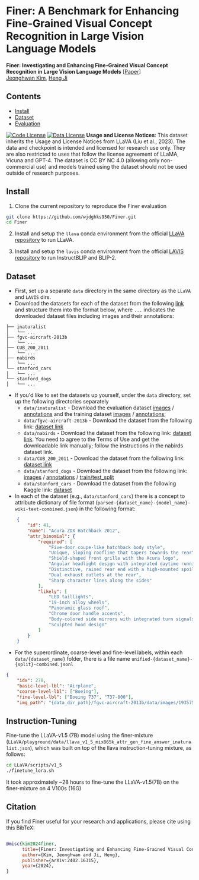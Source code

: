 # Finer: A Benchmark for Enhancing Fine-Grained Visual Concept Recognition in Large Vision Language Models


**Finer: Investigating and Enhancing Fine-Grained Visual Concept Recognition in Large Vision Language Models** [[Paper](https://arxiv.org/abs/2402.16315)] <br>
[Jeonghwan Kim](https://wjdghks950.github.io/), [Heng Ji](https://blender.cs.illinois.edu/hengji.html)

## Contents
- [Install](#install)
- [Dataset](#dataset)
- [Evaluation](#evaluation)

[![Code License](https://img.shields.io/badge/Code%20License-Apache_2.0-green.svg)](https://github.com/tatsu-lab/stanford_alpaca/blob/main/LICENSE)
[![Data License](https://img.shields.io/badge/Data%20License-CC%20By%20NC%204.0-red.svg)](https://github.com/tatsu-lab/stanford_alpaca/blob/main/DATA_LICENSE)
**Usage and License Notices**: This dataset inherits the Usage and License Notices from LLaVA (Liu et al., 2023). The data and checkpoint is intended and licensed for research use only. They are also restricted to uses that follow the license agreement of LLaMA, Vicuna and GPT-4. The dataset is CC BY NC 4.0 (allowing only non-commercial use) and models trained using the dataset should not be used outside of research purposes.


## Install

1. Clone the current repository to reproduce the Finer evaluation
```bash
git clone https://github.com/wjdghks950/Finer.git
cd Finer
```

2. Install and setup the `llava` conda environment from the official [LLaVA repository](https://github.com/haotian-liu/LLaVA) to run LLaVA.

3. Install and setup the `lavis` conda environment from the official [LAVIS repository](https://github.com/salesforce/LAVIS/tree/main/projects/instructblip) to run InstructBLIP and BLIP-2.


## Dataset
- First, set up a separate `data` directory in the same directory as the `LLaVA` and `LAVIS` dirs.
- Download the datasets for each of the dataset from the following [link](https://drive.google.com/drive/folders/1s0-g9cWA3yUufe4jkEq-01SPko4DIASl?usp=drive_link) and structure them into the format below, where `...` indicates the downloaded dataset files including images and their annotations:
```
├── inaturalist
│   └── ...
├── fgvc-aircraft-2013b
│   └── ...
├── CUB_200_2011
│   └── ...
├── nabirds
│   └── ...
└── stanford_cars
│   └── ...
└── stanford_dogs
│   └── ...
```
- If you'd like to set the datasets up yourself, under the `data` directory, set up the following directories separately
    - `data/inaturalist` - Download the evaluation dataset [images](https://ml-inat-competition-datasets.s3.amazonaws.com/2021/val.tar.gz) / [annotations](https://ml-inat-competition-datasets.s3.amazonaws.com/2021/val.json.tar.gz) and the training dataset [images](https://ml-inat-competition-datasets.s3.amazonaws.com/2021/train.tar.gz) / [annotations](https://ml-inat-competition-datasets.s3.amazonaws.com/2021/train.json.tar.gz);
    - `data/fgvc-aircraft-2013b` - Download the dataset from the following link: [dataset link](https://www.robots.ox.ac.uk/~vgg/data/fgvc-aircraft/archives/fgvc-aircraft-2013b.tar.gz)
    - `data/nabirds` - Download the dataset from the following link: [dataset link](https://dl.allaboutbirds.org/nabirds). You need to agree to the Terms of Use and get the downloadable link manually; follow the instructions in the nabirds dataset link.
    - `data/CUB_200_2011` - Download the dataset from the following link: [dataset link](https://data.caltech.edu/records/20098)
    - `data/stanford_dogs` - Download the dataset from the following link: [images](http://vision.stanford.edu/aditya86/ImageNetDogs/images.tar) / [annotations](http://vision.stanford.edu/aditya86/ImageNetDogs/annotation.tar) / [train/test_split](http://vision.stanford.edu/aditya86/ImageNetDogs/lists.tar)
    - `data/stanford_cars` - Download the dataset from the following Kaggle link: [dataset](https://www.kaggle.com/datasets/jessicali9530/stanford-cars-dataset)
- In each of the dataset (e.g., `data/stanford_cars`) there is a concept to attribute dictionary of file format (`parsed-{dataset_name}-{model_name}-wiki-text-combined.json`) in the following format:
```json
    {
        "id": 41,
        "name": "Acura ZDX Hatchback 2012",
        "attr_binomial": {
            "required": [
                "Five-door coupe-like hatchback body style",
                "Unique, sloping roofline that tapers towards the rear",
                "Shield-shaped front grille with the Acura logo",
                "Angular headlight design with integrated daytime running lights",
                "Distinctive, raised rear end with a high-mounted spoiler",
                "Dual exhaust outlets at the rear",
                "Sharp character lines along the sides"
            ],
            "likely": [
                "LED taillights",
                "19-inch alloy wheels",
                "Panoramic glass roof",
                "Chrome door handle accents",
                "Body-colored side mirrors with integrated turn signals",
                "Sculpted hood design"
            ]
        }
    }
```
- For the superordinate, coarse-level and fine-level labels, within each `data/{dataset_name}` folder, there is a file name `unified-{dataset_name}-{split}-combined.jsonl`
```json
{
    "idx": 278, 
    "basic-level-lbl": "Airplane", 
    "coarse-level-lbl": ["Boeing"], 
    "fine-level-lbl": ["Boeing 737", "737-800"], 
    "img_path": "{data_dir_path}/fgvc-aircraft-2013b/data/images/1935750.jpg", "metadata": {}}
```


## Instruction-Tuning
Fine-tune the LLaVA-v1.5 (7B) model using the finer-mixture (`LLaVA/playground/data/llava_v1_5_mix865k_attr_gen_fine_answer_inaturalist.json`), which was built on top of the llava instruction-tuning mixture, as follows:
```bash
cd LLaVA/scripts/v1_5
./finetune_lora.sh
```
It took approximately ~28 hours to fine-tune the LLaVA-v1.5(7B) on the finer-mixture on 4 V100s (16G)


## Citation

If you find Finer useful for your research and applications, please cite using this BibTeX:
```bibtex

@misc{kim2024finer,
      title={Finer: Investigating and Enhancing Fine-Grained Visual Concept Recognition in Large Vision Language Models}, 
      author={Kim, Jeonghwan and Ji, Heng},
      publisher={arXiv:2402.16315},
      year={2024},
}
```